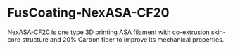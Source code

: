 # FusCoating-NexASA-CF20
NexASA-CF20 is one type 3D printing ASA filament with co-extrusion skin-core structure and 20% Carbon fiber to improve its mechanical properties.
